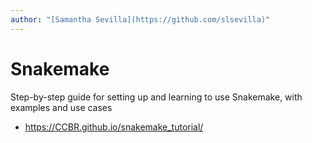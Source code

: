 ```yaml
---
author: "[Samantha Sevilla](https://github.com/slsevilla)"
---
```


# Snakemake

Step-by-step guide for setting up and learning to use Snakemake, with examples and use cases

- https://CCBR.github.io/snakemake_tutorial/